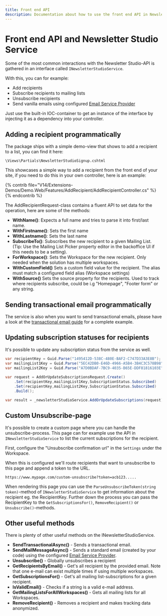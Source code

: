 ```yaml
---
title: Front end API
description: Documentation about how to use the front end API in Newsletter Studio
---
```

# Front end API and Newsletter Studio Service
Some of the most common interactions with the Newsletter Studio-API is gathered in an interface called `INewsletterStudioService`.

With this, you can for example:

* Add recipients
* Subscribe recipients to mailing lists
* Unsubscribe recipients
* Send vanilla emails using configured [Email Service Provider](../develop/email-service-providers.md)

Just use the built-in IOC-container to get an instance of the interface by injecting it as a dependency into your controller.

## Adding a recipient programmatically
The package ships with a simple demo-view that shows to add a recipient to a list, you can find it here:

`\Views\Partials\NewsletterStudioSignup.cshtml`

This showcases a simple way to add a recipient from the front end of your site, if you need to do this in your own controller, here is an example:

{% contrib file="V14/Extensions-Demos/Demo.Web/Features/AddRecipient/AddRecipientController.cs" %}
{% endcontrib %}

The AddRecipientRequest-class contains a fluent API to set data for the operation, here are some of the methods:
* **WithName()**: Expects a full name and tries to parse it into first/last name.
* **WithFirstname()**: Sets the first name
* **WithLastname()**: Sets the last name
* **SubscribeTo()**: Subscribes the new recipient to a given Mailing List. (Tip: Use the Mailing List Picker property editor in the backoffice UI if this needs to be a setting).
* **ForWorkspace()**: Sets the Workspace for the new recipient. Only needed when the solution has multiple workspaces.
* **WithCustomField()** Sets a custom field value for the recipient. The alias must match a configured field alias (Workspace settings)
* **WithSource()** Sets the source property for the recipients. Used to track where recipients subscribe, could be i.g "Homepage", "Footer form" or any string.

## Sending transactional email programmatically
The service is also when you want to send transactional emails, please have a look at the [transactional email guide](../concepts/transactionals.md) for a complete example.

## Updating subscription statuses for recipients
It's possible to update any subscription status from the service as well. 

```csharp
var recipientKey = Guid.Parse("1495412D-538C-480E-BAF2-C747D33A3E8B");
var mailingList1Key = Guid.Parse("5EC42DB0-E46D-4966-A5B4-3B4C3C578B98");
var mailingList2Key = Guid.Parse("A7D0BDAF-7BC9-4035-B65E-DDF81816103E");
            
var request = AddOrUpdateSubscriptionsRequest.Create()
    .Set(recipientKey,mailingList1Key,SubscriptionStatus.Subscribed)
    .Set(recipientKey,mailingList2Key,SubscriptionStatus.Subscribed)
    .Build();

var result = _newsletterStudioService.AddOrUpdateSubscriptions(request);
```

## Custom Unsubscribe-page
It's possible to create a custom page where you can handle the unsubscribe-process. This page can for example use the API in `INewsletterStudioService` to list the current subscriptions for the recipient.

First, configure the "Unsubscribe confirmation url" in the `Settings` under the Workspace.

When this is configured we'll route recipients that want to unsubscribe to this page and append a token to the URL.

`https://www.mypage.com/custom-unsubscribe?token=acb123.....`

When rendering this page you can use the `ParseUnsubscribeToken(string token)`-method of `INewsletterStudioService` to get information about the recipient eg. the RecipientKey. Further down the process you can pass the RecipientKey to the `GetSubscriptionsFor()`, `RemoveRecipient()` or `Unsubscribe()`-methods.

## Other useful methods
There is plenty of other useful methods on the INewsletterStudioService.

* **SendTransactionalAsync()** - Sends a transactional email.
* **SendMailMessageAsync()** - Sends a standard email (created by your code) using the configured [Email Service Provider](../develop/email-service-providers.md).
* **Unsubscribe()** - Globally unsubscribes a recipient
* **GetRecipientsByEmail()** - Get's all recipient by the provided email. Note that one e-mail can exist multiple times if using multiple workspaces.
* **GetSubscriptionsFor()** - Get's all mailing list-subscriptions for a given recipient.
* **IsValidEmail()** - Checks if a string is a valid e-mail address.
* **GetMailingListsForAllWorkspaces()** - Gets all mailing lists for all Workspaces.
* **RemoveRecipient()** - Removes a recipient and makes tracking data anonymized.
